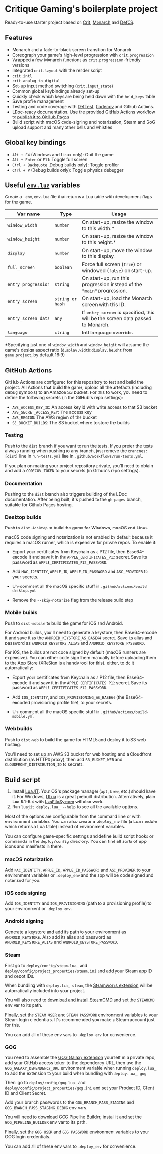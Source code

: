 # Critique Gaming's boilerplate project

Ready-to-use starter project based on [Crit], [Monarch] and [DefOS].

[Crit]: https://github.com/critique-gaming/crit
[Monarch]: https://github.com/britzl/monarch
[DefOS]: https://github.com/subsoap/defos

## Features

* Monarch and a fade-to-black screen transition for Monarch
* Coreograph your game's high-level progression with `crit.progression`
* Wrapped a few Monarch functions as `crit.progression`-friendly versions
* Integrated `crit.layout` with the render script
* `crit.intl`
* `crit.analog_to_digital`
* Set-up input method switching (`crit.input_state`)
* Common global keybindings already set-up
* Quickly check which keys are being held down with the `held_keys` table
* Save profile management
* Testing and code coverage with [DefTest], [Codecov] and Github Actions.
* LDoc-ready documentation. Use the provided GitHub Actions workflow to 
[publish it to GitHub Pages](https://critique-gaming.github.io/crit-boilerplate)
* Build script with macOS code-signing and notarization, Steam and GoG upload support and many
other bells and whistles

[DefTest]: https://github.com/britzl/deftest
[Codecov]: https://codecov.io

## Global key bindings

* `Alt + F4` (Windows and Linux only): Quit the game
* `Alt + Enter` or `F11`: Toggle full screen
* `Ctrl + Backquote` (Debug builds only): Toggle profiler
* `Ctrl + P` (Debug builds only): Toggle physics debugger

## Useful [`env.lua`](https://critique-gaming.github.io/crit/modules/crit.env.html) variables

Create a `_env/env.lua` file that returns a Lua table with development flags for the game.

|Var name|Type|Usage|
|-|-|-|
|`window_width`|`number`|On start-up, resize the window to this width.&ast;|
|`window_height`|`number`|On start-up, resize the window to this height.&ast;|
|`display`|`number`|On start-up, move the window to this display.|
|`full_screen`|`boolean`|Force full screen (`true`) or windowed (`false`) on start-up.|
|`entry_progression`|`string`|On start-up, run this progression instead of the `"main"` progression.|
|`entry_screen`|`string or hash`|On start-up, load the Monarch screen with this ID.|
|`entry_screen_data`|`any`|If `entry_screen` is specified, this will be the screen data passed to Monarch.|
|`language`|`string`|Intl language override.|

&ast;Specifying just one of `window_width` and `window_height` will assume the game's design aspect ratio (`display.width`:`display.height` from `game.project`, by default 16:9)

## GitHub Actions

GitHub Actions are configured for this repository to test and build the project.
All Actions that build the game, upload all the artefacts (including debug 
symbols) to an Amazon S3 bucket. For this to work, you need to define the 
following secrets (in the GitHub's repo settings):

* `AWS_ACCESS_KEY_ID`: An access key id with write access to that S3 bucket
* `AWS_SECRET_ACCESS_KEY`: The access key
* `AWS_REGION`: The AWS region of the bucket
* `S3_BUCKET_BUILDS`: The S3 bucket where to store the builds

### Testing

Push to the `dist` branch if you want to run the tests.  If you prefer the tests 
always running when pushing to any branch, just remove the 
`branches: [dist]` line in `run-tests.yml` line in `.github/workflows/run-tests.yml`.

If you plan on making your project repository private, you'll need to obtain and 
add a `CODECOV_TOKEN` to your secrets (in Github's repo settings).

### Documentation

Pushing to the `dist` branch also triggers building of the LDoc documentation.
After being built, it's pushed to the `gh-pages` branch, suitable for Github Pages
hosting.

### Desktop builds

Push to `dist-desktop` to build the game for Windows, macOS and Linux.

macOS code signing and notarization is not enabled by default because it requires
a macOS runner, which is expensive for private repos. To enable it:

* Export your certificates from Keychain as a P12 file, then Base64-encode it
and save it in the `APPLE_CERTIFICATES_P12` secret. Save its password as
`APPLE_CERTIFICATES_P12_PASSWORD`.

* Add `MAC_IDENTITY`, `APPLE_ID`, `APPLE_ID_PASSWORD` and `ASC_PROVIDER` to your 
secrets.

* Un-comment all the macOS specific stuff in `.github/actions/build-desktop.yml`

* Remove the `--skip-notarize` flag from the release build step

### Mobile builds

Push to `dist-mobile` to build the game for iOS and Android.

For Android builds, you'll need to generate a keystore, then Base64-encode it
and save it as the `ANDROID_KEYSTORE_AS_BASE64` secret. Save its alias and password
as `ANDROID_KEYSTORE_ALIAS` and `ANDROID_KEYSTORE_PASSWORD`.

For iOS, the builds are not code signed by default (macOS runners are expensive).
You can either code sign them manually before uploading them to the App Store
([XReSign](https://github.com/xndrs/XReSign) is a handy tool for this), either,
to do it automatically:

* Export your certificates from Keychain as a P12 file, then Base64-encode it
and save it in the `APPLE_CERTIFICATES_P12` secret. Save its password as
`APPLE_CERTIFICATES_P12_PASSWORD`.

* Add `IOS_IDENTITY`, and `IOS_PROVISIONING_AS_BASE64` (the Base64-encoded 
provisioning profile file), to your secrets.

* Un-comment all the macOS specific stuff in `.github/actions/build-mobile.yml`

### Web builds

Push to `dist-web` to build the game for HTML5 and deploy it to S3 web hosting.

You'll need to set up an AWS S3 bucket for web hosting and a Cloudfront distribution
(as HTTPS proxy), then add `S3_BUCKET_WEB` and `CLOUDFRONT_DISTRIBUTION_ID` to
secrets.

## Build script

1. Install [LuaJIT](https://luajit.org). Your OS's package manager 
(`apt`, `brew`, etc.) should have it. For Windows, [ULua](https://ulua.io) is 
a great prebuilt distribution. Alternatively, plain Lua 5.1-5.4 with 
[LuaFileSystem](https://keplerproject.github.io/luafilesystem/) will also work.
2. Run `luajit deploy.lua_ --help` to see all the available options.

Most of the options are configurable from the command line or with environment
variables. You can also create a `.deploy_env` file (a Lua module which returns 
a Lua table) instead of environment variables.

You can configure game-specific settings and define build script hooks or commands
in the `deploy/config` directory. You can find all sorts of app icons and 
manifests in there.

### macOS notarization

Add `MAC_IDENTITY`, `APPLE_ID`, `APPLE_ID_PASSWORD` and `ASC_PROVIDER` to your 
environment variables or `.deploy_env` and the app will be 
code signed and notarized for you.

### iOS code signing

Add `IOS_IDENTITY` and `IOS_PROVISIONING` (path to a provisioning profile) to
your environment or `.deploy_env`.

### Android signing

Generate a keystore and add its path to your environment as `ANDROID_KEYSTORE`.
Also add its alias and password as `ANDROID_KEYSTORE_ALIAS` and `ANDROID_KEYSTORE_PASSWORD`.

### Steam

First go to `deploy/config/steam.lua_` and `deploy/config/project_properties/steam.ini` 
and add your Steam app ID and depot IDs.

When bundling with `deploy.lua_ steam`, the [Steamworks extension](https://github.com/britzl/steamworks-defold) 
will be automatically included into your project.

You will also need to 
[download and install SteamCMD](https://developer.valvesoftware.com/wiki/SteamCMD#Downloading_SteamCMD) 
and set the `STEAMCMD` env var to its path.

Finally, set the `STEAM_USER` and `STEAM_PASSWORD` environment variables to your
Steam login credentials. It's recommended you make a Steam account just for this.

You can add all of these env vars to `.deploy_env` for convenience.

### GOG

You need to assemble the [GOG Galaxy extension](https://github.com/dapetcu21/defold-gog-galaxy)
yourself in a private repo, add your GitHub access token to the dependency URL,
then use the `GOG_GALAXY_DEPENDENCY_URL` environment variable when running 
`deploy.lua_` to add the extension to your build when bundling with `deploy.lua_ gog`

Then, go to `deploy/config/gog.lua_` and `deploy/config/project_properties/gog.ini` 
and set your Product ID, Client ID and Client Secret.

Add your branch passwords to the
`GOG_BRANCH_PASS_STAGING` and `GOG_BRANCH_PASS_STAGING_DEBUG` env vars.

You will need to download GOG Pipeline Builder, install it and set the
`GOG_PIPELINE_BUILDER` env var to its path.

Finally, set the `GOG_USER` and `GOG_PASSWORD` environment variables to your
GOG login credentials.

You can add all of these env vars to `.deploy_env` for convenience.
